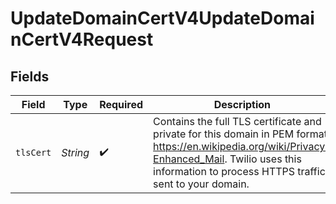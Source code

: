 # UpdateDomainCertV4UpdateDomainCertV4Request


## Fields

| Field                                                                                                                                                                                                        | Type                                                                                                                                                                                                         | Required                                                                                                                                                                                                     | Description                                                                                                                                                                                                  |
| ------------------------------------------------------------------------------------------------------------------------------------------------------------------------------------------------------------ | ------------------------------------------------------------------------------------------------------------------------------------------------------------------------------------------------------------ | ------------------------------------------------------------------------------------------------------------------------------------------------------------------------------------------------------------ | ------------------------------------------------------------------------------------------------------------------------------------------------------------------------------------------------------------ |
| `tlsCert`                                                                                                                                                                                                    | *String*                                                                                                                                                                                                     | :heavy_check_mark:                                                                                                                                                                                           | Contains the full TLS certificate and private for this domain in PEM format: https://en.wikipedia.org/wiki/Privacy-Enhanced_Mail. Twilio uses this information to process HTTPS traffic sent to your domain. |